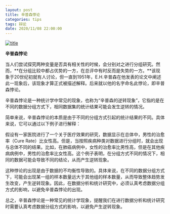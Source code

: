 ```yaml
---
layout: post
title: 辛普森悖论
categories: tips 
tags: 辩论
date: 2020/11/08 22:00:00
---
```


[![title](https://image.sideproject.cn/titlex/titlex_111.jpg)](https://image.sideproject.cn/titlex/titlex_111.jpg)

**辛普森悖论**

当人们尝试探究两种变量是否具有相关性的时候，会分别对之进行分组研究。然而，**在分组比较中都占优势的一方，在总评中有时反而是失势的一方。**该现象于20世纪初就有人讨论，但一直到1951年，E.H.辛普森在他发表的论文中阐述此一现象后，该现象才算正式被描述解释。后来就以他的名字命名此悖论，即辛普森悖论。

辛普森悖论是一种统计学中常见的现象，也称为“辛普森的逆转现象”，它指的是在不同的数据分组方式下，相同数据集的统计结果可能会发生逆转的情况。

简单来说，辛普森悖论的本质是由于不同的分组方式引起的统计结果的不同。具体来说，它可以通过以下例子进行解释：

假设有一家医院进行了一个关于医疗效果的研究，数据显示在总体中，男性的治愈率（Cure Rate）比女性高。但是，当按照疾病种类对数据进行分组时，就会出现与总体不同的结果。比如，在肺癌病例中，女性的治愈率比男性高，但是在其他疾病病例中，男性的治愈率比女性高。这个例子表明，在分组方式不同的情况下，相同的数据可能会导致不同的结论，从而产生逆转现象。

这种悖论的出现是由于数据的不均衡性导致的。具体来说，在不同的数据分组方式下，可能会出现某一组的样本数量远大于其他组的样本数量，从而导致整体趋势发生改变，产生逆转现象。因此，在数据分析和统计研究中，必须认真考虑数据分组方式的影响，以避免辛普森悖论的出现。

总之，辛普森悖论是一种常见的统计学现象，提醒我们在进行数据分析和统计研究时需要认真考虑数据分组方式的影响，以避免产生逆转现象。


